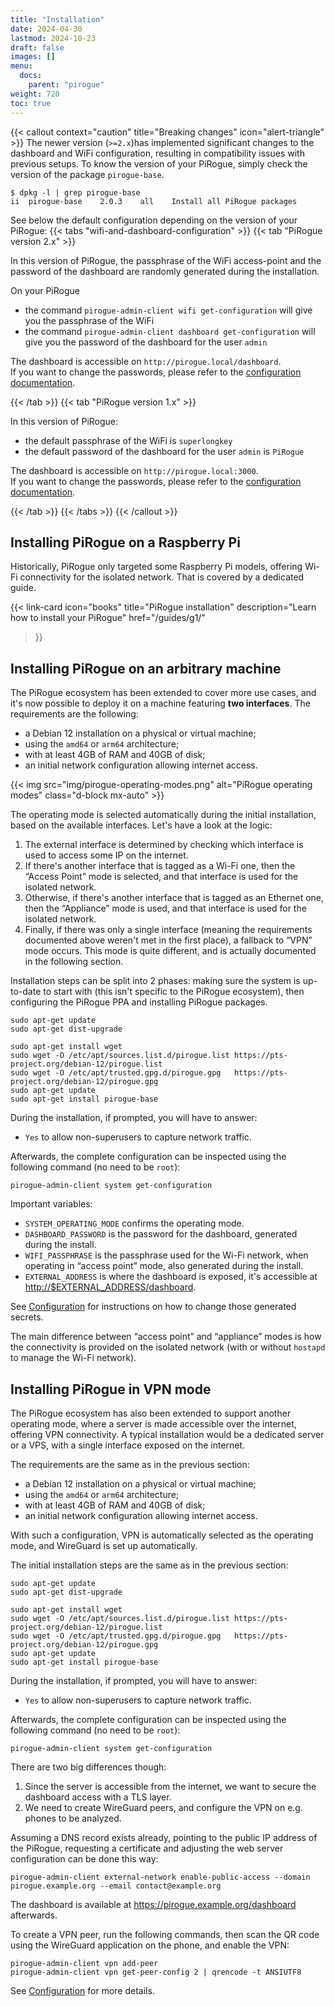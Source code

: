 ```yaml
---
title: "Installation"
date: 2024-04-30
lastmod: 2024-10-23
draft: false
images: []
menu:
  docs:
    parent: "pirogue"
weight: 720
toc: true
---
```

{{< callout context="caution" title="Breaking changes" icon="alert-triangle" >}}
The newer version (`>=2.x`)has implemented significant changes to the dashboard and WiFi configuration, resulting in compatibility issues with previous setups. To know the version of your PiRogue, simply check the version of the package `pirogue-base`.
```shell {title="PiRogue version 2.0.3 is installed"}
$ dpkg -l | grep pirogue-base
ii  pirogue-base    2.0.3    all    Install all PiRogue packages
```
See below the default configuration depending on the version of your PiRogue:
{{< tabs "wifi-and-dashboard-configuration" >}}
{{< tab "PiRogue version 2.x" >}}

In this version of PiRogue, the passphrase of the WiFi access-point and the password of the dashboard are randomly generated during the installation. 

On your PiRogue
* the command `pirogue-admin-client wifi get-configuration` will give you the passphrase of the WiFi
* the command `pirogue-admin-client dashboard get-configuration` will give you the password of the dashboard for the user `admin`

The dashboard is accessible on `http://pirogue.local/dashboard`.  
If you want to change the passwords, please refer to the [configuration documentation](/docs/pirogue/version_2.x/configuration/).

{{< /tab >}}
{{< tab "PiRogue version 1.x" >}}

In this version of PiRogue:

* the default passphrase of the WiFi is `superlongkey`
* the default password of the dashboard for the user `admin` is `PiRogue`

The dashboard is accessible on `http://pirogue.local:3000`.  
If you want to change the passwords, please refer to the [configuration documentation](/docs/pirogue/version_1.x/configuration/).

{{< /tab >}}
{{< /tabs >}}
{{< /callout >}}

## Installing PiRogue on a Raspberry Pi

Historically, PiRogue only targeted some Raspberry Pi models, offering Wi-Fi
connectivity for the isolated network. That is covered by a dedicated guide.

{{< link-card
  icon="books"
  title="PiRogue installation"
  description="Learn how to install your PiRogue"
  href="/guides/g1/"
>}}


## Installing PiRogue on an arbitrary machine

The PiRogue ecosystem has been extended to cover more use cases, and it's now
possible to deploy it on a machine featuring **two interfaces**. The
requirements are the following:

 - a Debian 12 installation on a physical or virtual machine;
 - using the `amd64` or `arm64` architecture;
 - with at least 4GB of RAM and 40GB of disk;
 - an initial network configuration allowing internet access.

{{< img src="img/pirogue-operating-modes.png" alt="PiRogue operating modes" class="d-block mx-auto" >}}

The operating mode is selected automatically during the initial installation,
based on the available interfaces. Let's have a look at the logic:

 1. The external interface is determined by checking which interface is used to
    access some IP on the internet.
 2. If there's another interface that is tagged as a Wi-Fi one, then the “Access
    Point” mode is selected, and that interface is used for the isolated
    network.
 3. Otherwise, if there's another interface that is tagged as an Ethernet one,
    then the “Appliance” mode is used, and that interface is used for the
    isolated network.
 4. Finally, if there was only a single interface (meaning the requirements
    documented above weren't met in the first place), a fallback to “VPN” mode
    occurs. This mode is quite different, and is actually documented in the
    following section.

Installation steps can be split into 2 phases: making sure the system is
up-to-date to start with (this isn't specific to the PiRogue ecosystem), then
configuring the PiRogue PPA and installing PiRogue packages.

```shell {title="Make sure the system is up-to-date"}
sudo apt-get update
sudo apt-get dist-upgrade
```

```shell {title="Configure the PiRogue PPA and install PiRogue packages"}
sudo apt-get install wget
sudo wget -O /etc/apt/sources.list.d/pirogue.list https://pts-project.org/debian-12/pirogue.list
sudo wget -O /etc/apt/trusted.gpg.d/pirogue.gpg   https://pts-project.org/debian-12/pirogue.gpg
sudo apt-get update
sudo apt-get install pirogue-base
```

During the installation, if prompted, you will have to answer:

- `Yes` to allow non-superusers to capture network traffic.

Afterwards, the complete configuration can be inspected using the following
command (no need to be `root`):

    pirogue-admin-client system get-configuration

Important variables:

 - `SYSTEM_OPERATING_MODE` confirms the operating mode.
 - `DASHBOARD_PASSWORD` is the password for the dashboard, generated during the install.
 - `WIFI_PASSPHRASE` is the passphrase used for the Wi-Fi network, when
   operating in “access point” mode, also generated during the install.
 - `EXTERNAL_ADDRESS` is where the dashboard is exposed, it's accessible at
   <http://$EXTERNAL_ADDRESS/dashboard>.

See [Configuration](/docs/pirogue/version_2.x/configuration/) for instructions
on how to change those generated secrets.

The main difference between “access point” and “appliance” modes is how the
connectivity is provided on the isolated network (with or without `hostapd` to
manage the Wi-Fi network).


## Installing PiRogue in VPN mode

The PiRogue ecosystem has also been extended to support another operating mode,
where a server is made accessible over the internet, offering VPN connectivity.
A typical installation would be a dedicated server or a VPS, with a single
interface exposed on the internet.

The requirements are the same as in the previous section:

 - a Debian 12 installation on a physical or virtual machine;
 - using the `amd64` or `arm64` architecture;
 - with at least 4GB of RAM and 40GB of disk;
 - an initial network configuration allowing internet access.

With such a configuration, VPN is automatically selected as the operating mode,
and WireGuard is set up automatically.

The initial installation steps are the same as in the previous section:

```shell {title="Make sure the system is up-to-date"}
sudo apt-get update
sudo apt-get dist-upgrade
```

```shell {title="Configure the PiRogue PPA and install PiRogue packages"}
sudo apt-get install wget
sudo wget -O /etc/apt/sources.list.d/pirogue.list https://pts-project.org/debian-12/pirogue.list
sudo wget -O /etc/apt/trusted.gpg.d/pirogue.gpg   https://pts-project.org/debian-12/pirogue.gpg
sudo apt-get update
sudo apt-get install pirogue-base
```

During the installation, if prompted, you will have to answer:

- `Yes` to allow non-superusers to capture network traffic.

Afterwards, the complete configuration can be inspected using the following
command (no need to be `root`):

```shell
pirogue-admin-client system get-configuration
```

There are two big differences though:

 1. Since the server is accessible from the internet, we want to secure the
    dashboard access with a TLS layer.
 2. We need to create WireGuard peers, and configure the VPN on e.g. phones to be
    analyzed.

Assuming a DNS record exists already, pointing to the public IP address of the
PiRogue, requesting a certificate and adjusting the web server configuration can
be done this way:

```shell
pirogue-admin-client external-network enable-public-access --domain pirogue.example.org --email contact@example.org
```

The dashboard is available at <https://pirogue.example.org/dashboard> afterwards.

To create a VPN peer, run the following commands, then scan the QR code using
the WireGuard application on the phone, and enable the VPN:

```shell
pirogue-admin-client vpn add-peer
pirogue-admin-client vpn get-peer-config 2 | qrencode -t ANSIUTF8
```

See [Configuration](/docs/pirogue/version_2.x/configuration/) for more details.